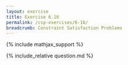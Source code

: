 ```yaml
---
layout: exercise
title: Exercise 6.16
permalink: /csp-exercises/6-16/
breadcrumb: Constraint Satisfaction Problems
---
```


{% include mathjax_support %}

<div><i class="arrow-up loader" data-chapter="csp-exercises" data-exercise="ex_16" data-rating="0"></i></div>
{% include_relative question.md %}
